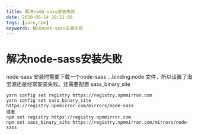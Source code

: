```yaml
---
title: 解决node-sass安装失败
date: 2020-06-14 20:21:00
tags: [yarn,npm]
keywords: 解决node-sass安装失败
---
```

# 解决node-sass安装失败
node-sass 安装时需要下载一个node-sass ...binding.node 文件，所以设置了淘宝源还是经常安装失败。还需要配置 sass_binary_site
<!--more-->

```
yarn config set registry https://registry.npmmirror.com
yarn config set sass_binary_site https://registry.npmmirror.com/mirrors/node-sass
或者
npm set registry https://registry.npmmirror.com
npm set sass_binary_site https://registry.npmmirror.com/mirrors/node-sass
```